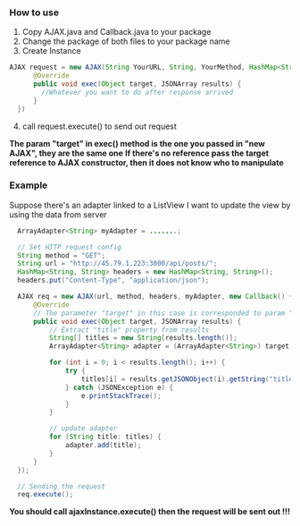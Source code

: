 ### How to use
1. Copy AJAX.java and Callback.java to your package
2. Change the package of both files to your package name
3. Create Instance
```java
AJAX request = new AJAX(String YourURL, String, YourMethod, HashMap<String, String> YourHeaders, Object YourTarget, new Callback() {
      @Override
      public void exec(Object target, JSONArray results) {
        //Whatever you want to do after response arrived
      }
  })
  ```
4. call request.execute() to send out request

**The param "target" in exec() method is the one you passed in "new AJAX", they are the same one**
**If there's no reference pass the target reference to AJAX constructor, then it does not know who to manipulate**

### Example
Suppose there's an adapter linked to a ListView
I want to update the view by using the data from server

```java
  ArrayAdapter<String> myAdapter = .......;

  // Set HTTP request config
  String method = "GET";
  String url = "http://45.79.1.223:3000/api/posts/";
  HashMap<String, String> headers = new HashMap<String, String>();
  headers.put("Content-Type", "application/json");

  AJAX req = new AJAX(url, method, headers, myAdapter, new Callback() {
      @Override
      // The parameter "target" in this case is corresponded to param "myAdapter" above
      public void exec(Object target, JSONArray results) {
          // Extract "title" property from results
          String[] titles = new String[results.length()];
          ArrayAdapter<String> adapter = (ArrayAdapter<String>) target;

          for (int i = 0; i < results.length(); i++) {
              try {
                  titles[i] = results.getJSONObject(i).getString("title");
              } catch (JSONException e) {
                  e.printStackTrace();
              }
          }

          // update adapter
          for (String title: titles) {
              adapter.add(title);
          }
      }
  });

  // Sending the request
  req.execute();
```

**You should call ajaxInstance.execute() then the request will be sent out !!!**